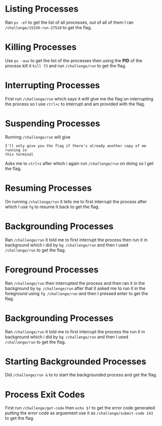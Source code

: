 # Listing Processes
Ran `ps -ef` to get the list of all processes, out of all of them I ran `/challenge/15339-run-27510` to get the flag.

# Killing Processes
Use `ps -aux` to get the list of the processes then using the __PID__ of the process kill it `kill 73` and run `/challenge/run` to get the flag.

# Interrupting Processes
First run `/challenge/run` which says it willl give me the flag on interrupting the process so I use `ctrl+c` to interrupt and am provided with the flag. 

# Suspending Processes
Running `/challenge/run` will give 
```
I'll only give you the flag if there's already another copy of me running in
this terminal
```
Asks me to `ctrl+z` after which i again run `/challenge/run` on doing so I get the flag.

# Resuming Processes
On running `/challenge/run` it tells me to first interrupt the process after which I use `fg` to resume it back to get the flag.

# Backgrounding Processes 
Ran `/challenge/run` it told me to first interrupt the process then run it in background which i did by `bg /challenge/run` and then I used `/challenge/run`  to get the flag.

# Foreground Processes 
Ran `/challenge/run` then interrupted the process and then ran it in the  background by `bg /challenge/run` after that it asked me to run it in the foreground using `fg /challenge/run` and then I pressed enter to get the flag.

# Backgrounding Processes 
Ran `/challenge/run` it told me to first interrupt the process the run it in background which i did by `bg /challenge/run` and then I used `/challenge/run`  to get the flag.

# Starting Backgrounded Processes 
Did `/challenge/run &` to to start the backgrounded process and get the flag.

# Process Exit Codes
First run `/challenge/get-code` then `echo $?` to get the error code generated putting the error code as arguement use it as `/challenge/submit-code 143` to get the flag.  
